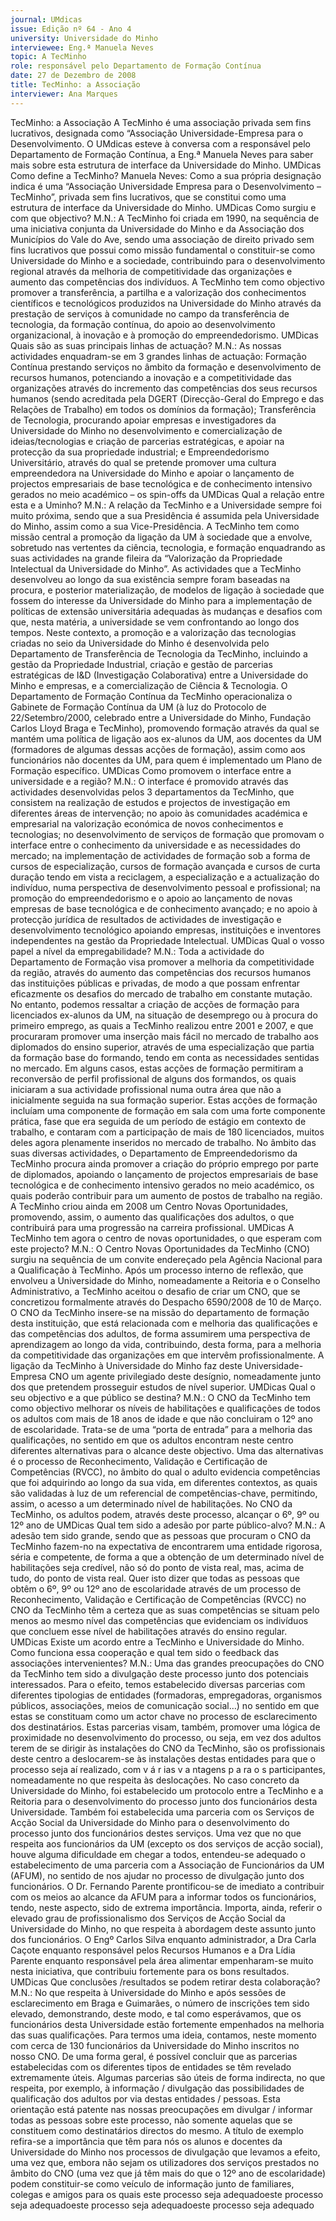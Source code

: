 ```yaml
---
journal: UMdicas
issue: Edição nº 64 - Ano 4
university: Universidade do Minho
interviewee: Eng.ª Manuela Neves
topic: A TecMinho
role: responsável pelo Departamento de Formação Contínua
date: 27 de Dezembro de 2008
title: TecMinho: a Associação
interviewer: Ana Marques
---
```



TecMinho: a Associação
A TecMinho é uma associação privada sem fins lucrativos,
designada como “Associação Universidade-Empresa para o
Desenvolvimento. O UMdicas esteve à conversa com a
responsável pelo Departamento de Formação Contínua, a Eng.ª Manuela
Neves para saber mais sobre esta estrutura de interface da Universidade
do Minho.
UMDicas Como define a
TecMinho?
Manuela Neves: Como a sua
própria designação indica é uma
“Associação Universidade Empresa para o Desenvolvimento
– TecMinho”, privada sem fins
lucrativos, que se constitui como
uma estrutura de interface da
Universidade do Minho.
UMDicas Como surgiu e com que
objectivo?
M.N.: A TecMinho foi criada em
1990, na sequência de uma
iniciativa conjunta da
Universidade do Minho e da
Associação dos Municípios do Vale
do Ave, sendo uma associação de
direito privado sem fins lucrativos
que possui como missão
fundamental o constituir-se como
Universidade do Minho e a
sociedade, contribuindo para o
desenvolvimento regional através
da melhoria de competitividade
das organizações e aumento das
competências dos indivíduos.
A TecMinho tem como objectivo
promover a transferência, a
partilha e a valorização dos
conhecimentos científicos e
tecnológicos produzidos na
Universidade do Minho através da
prestação de serviços à
comunidade no campo da
transferência de tecnologia, da
formação contínua, do apoio ao
desenvolvimento organizacional,
à inovação e à promoção do
empreendedorismo.
UMDicas Quais são as suas
principais linhas de actuação?
M.N.: As nossas actividades
enquadram-se em 3 grandes
linhas de actuação: Formação
Contínua prestando serviços no
âmbito da formação e
desenvolvimento de recursos
humanos, potenciando a inovação
e a competitividade das
organizações através do
incremento das competências dos
seus recursos humanos (sendo
acreditada pela DGERT (Direcção-Geral do Emprego e das Relações
de Trabalho) em todos os domínios
da formação); Transferência de
Tecnologia, procurando apoiar
empresas e investigadores da
Universidade do Minho no
desenvolvimento e
comercialização de
ideias/tecnologias e criação de
parcerias estratégicas, e apoiar na
protecção da sua propriedade
industrial; e Empreendedorismo
Universitário, através do qual se
pretende promover uma cultura
empreendedora na Universidade
do Minho e apoiar o lançamento de
projectos empresariais de base
tecnológica e de conhecimento
intensivo gerados no meio
académico – os spin-offs da
UMDicas Qual a relação entre esta
e a Uminho?
M.N.: A relação da TecMinho e a
Universidade sempre foi muito
próxima, sendo que a sua
Presidência é assumida pela
Universidade do Minho, assim
como a sua Vice-Presidência.
A TecMinho tem como missão
central a promoção da ligação da
UM à sociedade que a envolve,
sobretudo nas vertentes da
ciência, tecnologia, e formação
enquadrando as suas actividades
na grande fileira da “Valorização da
Propriedade Intelectual da
Universidade do Minho”.
As actividades que a TecMinho
desenvolveu ao longo da sua
existência sempre foram 
baseadas na procura, e posterior
materialização, de modelos de
ligação à sociedade que fossem do
interesse da Universidade do
Minho para a implementação de
políticas de extensão universitária
adequadas às mudanças e
desafios com que, nesta matéria, a
universidade se vem
confrontando ao longo dos
tempos.
Neste contexto, a promoção e a
valorização das tecnologias
criadas no seio da Universidade do
Minho é desenvolvida pelo
Departamento de Transferência de
Tecnologia da TecMinho, incluindo
a gestão da Propriedade Industrial,
criação e gestão de parcerias
estratégicas de I&D (Investigação
Colaborativa) entre a Universidade
do Minho e empresas, e a
comercialização de Ciência &
Tecnologia.
O Departamento de Formação
Contínua da TecMinho
operacionaliza o Gabinete de
Formação Contínua da UM (à luz
do Protocolo
de 22/Setembro/2000, celebrado
entre a Universidade do Minho,
Fundação Carlos Lloyd Braga e
TecMinho), promovendo formação
através da qual se mantém uma
política de ligação aos ex-alunos
da UM, aos docentes da UM
(formadores de algumas dessas
acções de formação), assim como
aos funcionários não docentes da
UM, para quem é implementado
um Plano de Formação específico.
UMDicas Como promovem o
interface entre a universidade e a
região?
M.N.: O interface é promovido
através das actividades
desenvolvidas pelos 3
departamentos da TecMinho, que
consistem na realização de
estudos e projectos de
investigação em diferentes áreas
de intervenção; no apoio às
comunidades académica e
empresarial na valorização
económica de novos
conhecimentos e tecnologias; no
desenvolvimento de serviços de
formação que promovam o
interface entre o conhecimento da
universidade e as necessidades
do mercado; na implementação de
actividades de formação sob a
forma de cursos de
especialização, cursos de
formação avançada e cursos de
curta duração tendo em vista a
reciclagem, a especialização e a
actualização do indivíduo, numa
perspectiva de desenvolvimento
pessoal e profissional; na
promoção do empreendedorismo
e o apoio ao lançamento de novas
empresas de base tecnológica e
de conhecimento avançado; e no
apoio à protecção jurídica de
resultados de actividades de
investigação e desenvolvimento
tecnológico apoiando empresas,
instituições e inventores
independentes na gestão da
Propriedade Intelectual.
UMDicas Qual o vosso papel a
nível da empregabilidade?
M.N.: Toda a actividade do
Departamento de Formação visa
promover a melhoria da
competitividade da região, através
do aumento das competências
dos recursos humanos das
instituições públicas e privadas,
de modo a que possam enfrentar
eficazmente os desafios do
mercado de trabalho em constante
mutação.
No entanto, podemos ressaltar a
criação de acções de formação
para licenciados ex-alunos da UM,
na situação de desemprego ou à
procura do primeiro emprego, as
quais a TecMinho realizou entre
2001 e 2007, e que procuraram
promover uma inserção mais fácil
no mercado de trabalho aos
diplomados do ensino superior,
através de uma especialização
que partia da formação base do
formando, tendo em conta as
necessidades sentidas no
mercado.
Em alguns casos, estas acções de
formação permitiram a
reconversão de perfil profissional
de alguns dos formandos, os quais
iniciaram a sua actividade
profissional numa outra área que
não a inicialmente seguida na sua
formação superior.
Estas acções de formação
incluíam uma componente de
formação em sala com uma forte
componente prática, fase que era
seguida de um período de estágio
em contexto de trabalho, e
contaram com a participação de
mais de 180 licenciados, muitos
deles agora plenamente inseridos
no mercado de trabalho.
No âmbito das suas diversas
actividades, o Departamento de
Empreendedorismo da TecMinho
procura ainda promover a criação
do próprio emprego por parte de
diplomados, apoiando o
lançamento de projectos
empresariais de base tecnológica
e de conhecimento intensivo
gerados no meio académico, os
quais poderão contribuir para um
aumento de postos de trabalho na
região.
A TecMinho criou ainda em 2008
um Centro Novas Oportunidades,
promovendo, assim, o aumento
das qualificações dos adultos, o
que contribuirá para uma
progressão na carreira
profissional.
UMDicas A TecMinho tem agora o
centro de novas oportunidades, o
que esperam com este projecto?
M.N.: O Centro Novas
Oportunidades da TecMinho (CNO)
surgiu na sequência de um convite
endereçado pela Agência Nacional
para a Qualificação à TecMinho.
Após um processo interno de
reflexão, que envolveu a
Universidade do Minho,
nomeadamente a Reitoria e o
Conselho Administrativo, a
TecMinho aceitou o desafio de criar
um CNO, que se concretizou
formalmente através do Despacho
6590/2008 de 10 de Março.
O CNO da TecMinho insere-se na
missão do departamento de
formação desta instituição, que
está relacionada com e melhoria
das qualificações e das
competências dos adultos, de
forma assumirem uma
perspectiva de aprendizagem ao
longo da vida, contribuindo, desta
forma, para a melhoria da
competitividade das organizações
em que intervêm profissionalmente.
A ligação da TecMinho à
Universidade do Minho faz deste
Universidade-Empresa
CNO um agente privilegiado deste
desígnio, nomeadamente junto
dos que pretendem prosseguir
estudos de nível superior.
UMDicas Qual o seu objectivo e a
que público se destina?
M.N.: O CNO da TecMinho tem como
objectivo melhorar os níveis de
habilitações e qualificações de
todos os adultos com mais de 18
anos de idade e que não
concluiram o 12º ano de
escolaridade.
Trata-se de uma “porta de entrada”
para a melhoria das qualificações,
no sentido em que os adultos
encontram neste centro
diferentes alternativas para o
alcance deste objectivo. Uma das
alternativas é o processo de
Reconhecimento, Validação e
Certificação de Competências
(RVCC), no âmbito do qual o adulto
evidencia competências que foi
adquirindo ao longo da sua vida,
em diferentes contextos, as quais
são validadas à luz de um
referencial de competências-chave, permitindo, assim, o
acesso a um determinado nível de
habilitações.
No CNO da TecMinho, os adultos
podem, através deste processo,
alcançar o 6º, 9º ou 12º ano de
UMDicas Qual tem sido a adesão
por parte público-alvo?
M.N.: A adesão tem sido grande,
sendo que as pessoas que
procuram o CNO da TecMinho
fazem-no na expectativa de
encontrarem uma entidade
rigorosa, séria e competente, de
forma a que a obtenção de um
determinado nível de habilitações
seja credível, não só do ponto de
vista real, mas, acima de tudo, do
ponto de vista real.
Quer isto dizer que todas as
pessoas que obtêm o 6º, 9º ou 12º
ano de escolaridade através de um
processo de Reconhecimento,
Validação e Certificação de
Competências (RVCC) no CNO da
TecMinho têm a certeza que as
suas competências se situam pelo
menos ao mesmo nível das
competências que evidenciam os
indivíduos que concluem esse
nível de habilitações através do
ensino regular.
UMDicas Existe um acordo entre a
TecMinho e Universidade do Minho.
Como funciona essa cooperação e
qual tem sido o feedback das
associações intervenientes?
M.N.: Uma das grandes
preocupações do CNO da TecMinho
tem sido a divulgação deste
processo junto dos potenciais
interessados.
Para o efeito, temos estabelecido
diversas parcerias com diferentes
tipologias de entidades
(formadoras, empregadoras,
organismos públicos,
associações, meios de
comunicação social…) no sentido
em que estas se constituam como
um actor chave no processo de
esclarecimento dos destinatários.
Estas parcerias visam, também,
promover uma lógica de
proximidade no desenvolvimento
do processo, ou seja, em vez dos
adultos terem de se dirigir às
instalações do CNO da TecMinho,
são os profissionais deste centro a
deslocarem-se às instalações
destas entidades para que o
processo seja aí realizado, com
v á r ias v a ntagens p a ra o s
participantes, nomeadamente no
que respeita às deslocações.
No caso concreto da Universidade
do Minho, foi estabelecido um
protocolo entre a TecMinho e a
Reitoria para o desenvolvimento
do processo junto dos
funcionários desta Universidade.
Também foi estabelecida uma
parceria com os Serviços de Acção
Social da Universidade do Minho
para o desenvolvimento do
processo junto dos funcionários
destes serviços. Uma vez que no
que respeita aos funcionários da
UM (excepto os dos serviços de
acção social), houve alguma
dificuldade em chegar a todos,
entendeu-se adequado o
estabelecimento de uma parceria
com a Associação de Funcionários
da UM (AFUM), no sentido de nos
ajudar no processo de divulgação
junto dos funcionários. O Dr.
Fernando Parente prontificou-se
de imediato a contribuir com os
meios ao alcance da AFUM para a
informar todos os funcionários,
tendo, neste aspecto, sido de
extrema importância. Importa,
ainda, referir o elevado grau de
profissionalismo dos Serviços de
Acção Social da Universidade do
Minho, no que respeita à
abordagem deste assunto junto
dos funcionários. O Engº Carlos
Silva enquanto administrador, a
Dra Carla Caçote enquanto
responsável pelos Recursos
Humanos e a Dra Lídia Parente
enquanto responsável pela área
alimentar empenharam-se muito
nesta iniciativa, que contribuiu
fortemente para os bons
resultados.
UMDicas Que conclusões
/resultados se podem retirar desta
colaboração?
M.N.: No que respeita à
Universidade do Minho e após
sessões de esclarecimento em
Braga e Guimarães, o número de
inscrições tem sido elevado,
demonstrando, deste modo, e tal
como esperávamos, que os
funcionários desta Universidade
estão fortemente empenhados na
melhoria das suas qualificações.
Para termos uma ideia, contamos,
neste momento com cerca de 130
funcionários da Universidade do
Minho inscritos no nosso CNO.
De uma forma geral, é possível
concluir que as parcerias
estabelecidas com os diferentes
tipos de entidades se têm revelado
extremamente úteis. Algumas
parcerias são úteis de forma
indirecta, no que respeita, por
exemplo, à informação /
divulgação das possibilidades de
qualificação dos adultos por via
destas entidades / pessoas. Esta
orientação está patente nas
nossas preocupações em divulgar
/ informar todas as pessoas sobre
este processo, não somente
aquelas que se constituem como
destinatários directos do mesmo.
A título de exemplo refira-se a
importância que têm para nós os
alunos e docentes da
Universidade do Minho nos
processos de divulgação que
levamos a efeito, uma vez que,
embora não sejam os utilizadores
dos serviços prestados no âmbito
do CNO (uma vez que já têm mais
do que o 12º ano de escolaridade)
podem constituir-se como veículo
de informação junto de familiares,
colegas e amigos para os quais
este processo seja adequadoeste processo seja adequadoeste processo seja adequadoeste processo seja adequado